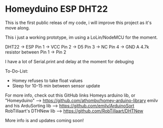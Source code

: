 # Homeyduino ESP DHT22

This is the first public releas of my code, i will improve this project as it's move along.


This i just a working prototype, im using a LoLin/NodeMCU for the moment.

DHT22 -> ESP
Pin 1 -> VCC
Pin 2 -> D5
Pin 3 -> NC
Pin 4 -> GND
A 4.7k resistor between Pin 1 -> Pin 2

I have a lot of Serial.print and delay at the moment for debuging


  To-Do-List:
 
 * Homey refuses to take float values
 * Sleep for 10-15 min between sensor update
 
 

For more info, check out this GitHub links
Homeys arduino lib, or "Homeyduino" --> https://github.com/athombv/homey-arduino-library
emilv and his ArduSorting lib --> https://github.com/emilv/ArduinoSort
RobTillaart's DTHNew lib --> https://github.com/RobTillaart/DHTNew

More info is and updates coming soon!
